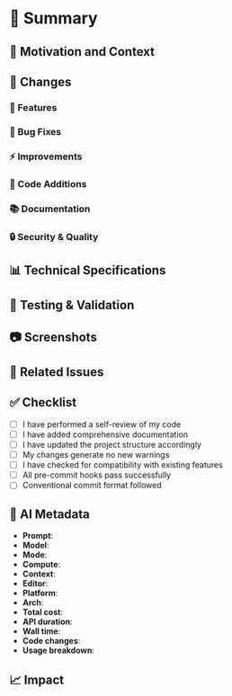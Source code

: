 # :rocket: Summary
<!-- Provide a concise summary of your changes -->

## :dart: Motivation and Context
<!-- Why is this change needed? What problem does it solve? -->

## :wrench: Changes

### :rocket: Features
<!-- List any new features or significant enhancements -->

### :bug: Bug Fixes
<!-- List any bug fixes -->

### :zap: Improvements
<!-- List any performance or usability improvements -->

### :construction: Code Additions
<!-- List any file structure or organisation changes -->
<!-- List any new code or libraries added -->

### :books: Documentation
<!-- List documentation updates -->

### :lock: Security & Quality
<!-- List any security improvements or quality enhancements -->

## :bar_chart: Technical Specifications
<!-- List technical details, requirements, or constraints -->

## :test_tube: Testing & Validation
<!-- Describe testing approach and validation methods -->

## :camera: Screenshots
<!-- If applicable, add screenshots to help explain your changes -->

## :link: Related Issues
<!-- Link to related issues with the syntax: Fixes #123, Relates to #456 -->

## :white_check_mark: Checklist
- [ ] I have performed a self-review of my code
- [ ] I have added comprehensive documentation
- [ ] I have updated the project structure accordingly
- [ ] My changes generate no new warnings
- [ ] I have checked for compatibility with existing features
- [ ] All pre-commit hooks pass successfully
- [ ] Conventional commit format followed

## :robot: AI Metadata
- **Prompt**: <!-- The prompt used if AI assisted -->
- **Model**: <!-- The model used if AI assisted -->
- **Mode**: <!-- The mode used if AI assisted -->
- **Compute**: <!-- The compute provider if AI assisted -->
- **Context**: <!-- The context provided if AI assisted -->
- **Editor**: <!-- The editor used -->
- **Platform**: <!-- The platform you're working on -->
- **Arch**: <!-- The architecture (e.g., arm64, x86_64) -->
- **Total cost**: <!-- Total cost if AI assisted -->
- **API duration**: <!-- API duration if AI assisted -->
- **Wall time**: <!-- Wall time if AI assisted -->
- **Code changes**: <!-- Lines added/removed if applicable -->
- **Usage breakdown**: <!-- Model usage breakdown if AI assisted -->

## :chart_with_upwards_trend: Impact
<!-- Describe the impact and benefits of your changes -->
